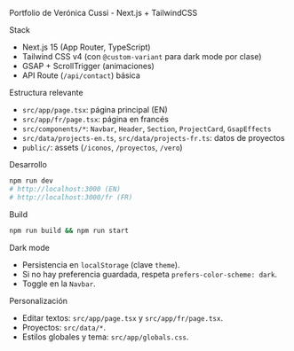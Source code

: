 Portfolio de Verónica Cussi - Next.js + TailwindCSS

Stack
- Next.js 15 (App Router, TypeScript)
- Tailwind CSS v4 (con `@custom-variant` para dark mode por clase)
- GSAP + ScrollTrigger (animaciones)
- API Route (`/api/contact`) básica

Estructura relevante
- `src/app/page.tsx`: página principal (EN)
- `src/app/fr/page.tsx`: página en francés
- `src/components/*`: `Navbar`, `Header`, `Section`, `ProjectCard`, `GsapEffects`
- `src/data/projects-en.ts`, `src/data/projects-fr.ts`: datos de proyectos
- `public/`: assets (`/iconos`, `/proyectos`, `/vero`)

Desarrollo
```bash
npm run dev
# http://localhost:3000 (EN)
# http://localhost:3000/fr (FR)
```

Build
```bash
npm run build && npm run start
```

Dark mode
- Persistencia en `localStorage` (clave `theme`).
- Si no hay preferencia guardada, respeta `prefers-color-scheme: dark`.
- Toggle en la `Navbar`.

Personalización
- Editar textos: `src/app/page.tsx` y `src/app/fr/page.tsx`.
- Proyectos: `src/data/*`.
- Estilos globales y tema: `src/app/globals.css`.

